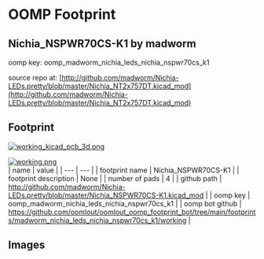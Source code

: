 # OOMP Footprint  
## Nichia_NSPWR70CS-K1  by madworm  
  
oomp key: oomp_madworm_nichia_leds_nichia_nspwr70cs_k1  
  
source repo at: [http://github.com/madworm/Nichia-LEDs.pretty/blob/master/Nichia_NT2x757DT.kicad_mod](http://github.com/madworm/Nichia-LEDs.pretty/blob/master/Nichia_NT2x757DT.kicad_mod)  
## Footprint  
  
[![working_kicad_pcb_3d.png](working_kicad_pcb_3d_600.png)](working_kicad_pcb_3d.png)  
  
[![working.png](working_600.png)](working.png)  
| name | value | 
| --- | --- | 
| footprint name | Nichia_NSPWR70CS-K1 | 
| footprint description | None | 
| number of pads | 4 | 
| github path | http://github.com/madworm/Nichia-LEDs.pretty/blob/master/Nichia_NSPWR70CS-K1.kicad_mod | 
| oomp key | oomp_madworm_nichia_leds_nichia_nspwr70cs_k1 | 
| oomp bot github | https://github.com/oomlout/oomlout_oomp_footprint_bot/tree/main/footprints/madworm_nichia_leds_nichia_nspwr70cs_k1/working | 
## Images  
